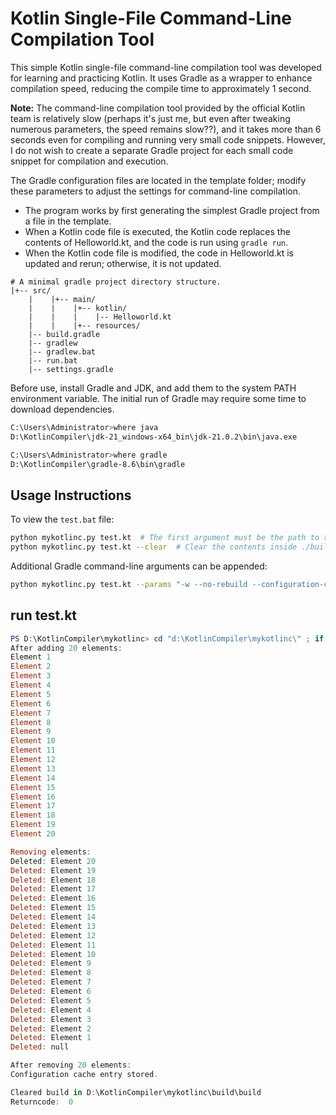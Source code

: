 # Kotlin Single-File Command-Line Compilation Tool

This simple Kotlin single-file command-line compilation tool was developed for learning and practicing Kotlin. It uses Gradle as a wrapper to enhance compilation speed, reducing the compile time to approximately 1 second.

**Note:** The command-line compilation tool provided by the official Kotlin team is relatively slow (perhaps it's just me, but even after tweaking numerous parameters, the speed remains slow??), and it takes more than 6 seconds even for compiling and running very small code snippets.
However, I do not wish to create a separate Gradle project for each small code snippet for compilation and execution.

The Gradle configuration files are located in the template folder; modify these parameters to adjust the settings for command-line compilation.

- The program works by first generating the simplest Gradle project from a file in the template.
- When a Kotlin code file is executed, the Kotlin code replaces the contents of Helloworld.kt, and the code is run using `gradle run`.
- When the Kotlin code file is modified, the code in Helloworld.kt is updated and rerun; otherwise, it is not updated.

```
# A minimal gradle project directory structure.
|+-- src/
    |    |+-- main/
    |    |    |+-- kotlin/
    |    |    |    |-- Helloworld.kt
    |    |    |+-- resources/
    |-- build.gradle
    |-- gradlew
    |-- gradlew.bat
    |-- run.bat
    |-- settings.gradle
```

Before use, install Gradle and JDK, and add them to the system PATH environment variable.
The initial run of Gradle may require some time to download dependencies.

```bash
C:\Users\Administrator>where java
D:\KotlinCompiler\jdk-21_windows-x64_bin\jdk-21.0.2\bin\java.exe

C:\Users\Administrator>where gradle
D:\KotlinCompiler\gradle-8.6\bin\gradle
```

## Usage Instructions

To view the `test.bat` file:

```bash
python mykotlinc.py test.kt  # The first argument must be the path to the code file
python mykotlinc.py test.kt --clear  # Clear the contents inside ./build/build
```

Additional Gradle command-line arguments can be appended:

```bash
python mykotlinc.py test.kt --params "-w --no-rebuild --configuration-cache --parallel --daemon --build-cache"
```

## run test.kt

```powershell
PS D:\KotlinCompiler\mykotlinc> cd "d:\KotlinCompiler\mykotlinc\" ; if ($?) { python -u mykotlinc.py test.kt --clear --params "-w --no-rebuild --configuration-cache --parallel --daemon --build-cache" }
After adding 20 elements:
Element 1
Element 2
Element 3
Element 4
Element 5
Element 6
Element 7
Element 8
Element 9
Element 10
Element 11
Element 12
Element 13
Element 14
Element 15
Element 16
Element 17
Element 18
Element 19
Element 20

Removing elements:
Deleted: Element 20
Deleted: Element 19
Deleted: Element 18
Deleted: Element 17
Deleted: Element 16
Deleted: Element 15
Deleted: Element 14
Deleted: Element 13
Deleted: Element 12
Deleted: Element 11
Deleted: Element 10
Deleted: Element 9
Deleted: Element 8
Deleted: Element 7
Deleted: Element 6
Deleted: Element 5
Deleted: Element 4
Deleted: Element 3
Deleted: Element 2
Deleted: Element 1
Deleted: null

After removing 20 elements:
Configuration cache entry stored.

Cleared build in D:\KotlinCompiler\mykotlinc\build\build
Returncode:  0
```
